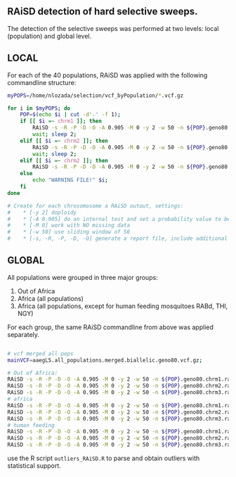
## RAiSD detection of hard selective sweeps.

The detection of the selective sweeps was performed at two levels: local (population) and global level.

## **LOCAL**
For each of the 40 populations, RAiSD was applied with the following commandline structure:

```bash
myPOPS=/home/nlozada/selection/vcf_byPopulation/*.vcf.gz

for i in $myPOPS; do
    POP=$(echo $i | cut -d'.' -f 1);
    if [[ $i =~ chrm1 ]]; then
        RAiSD -s -R -P -D -O -A 0.905 -M 0 -y 2 -w 50 -n ${POP}.geno80.chrm1.raisd.win50 -I $i;
        wait; sleep 2;
    elif [[ $i =~ chrm2 ]]; then
        RAiSD -s -R -P -D -O -A 0.905 -M 0 -y 2 -w 50 -n ${POP}.geno80.chrm2.raisd.win50 -I $i;
        wait; sleep 2;
    elif [[ $i =~ chrm2 ]]; then
        RAiSD -s -R -P -D -O -A 0.905 -M 0 -y 2 -w 50 -n ${POP}.geno80.chrm3.raisd.win50 -I $i; 
    else
        echo "WARNING FILE!" $i;
    fi
done

# Create for each chrosomosome a RAiSD outout, settings:
#    * [-y 2] doploidy 
#    * [-A 0.905] do an internal test and set a probability value to be used for the quantile function in R, and generates a Manhattan plot for the final mu-statistic score using an internal Rscript.
#    * [-M 0] work with NO missing data
#    * [-w 50] use sliding window of 50
#    * [-s, -R, -P, -D, -O] generate a report file, include additional information (window start and end, and the mu-statistic factors for variation, SFS, and LD), genetarate internal exploratory plots, show job progress. 
```

## **GLOBAL**

All populations were grouped in three major groups: 
1) Out of Africa
2) Africa (all populations)
3) Africa (all populations, except for human feeding mosquitoes RABd, THI, NGY)

For each group, the same RAiSD commandline from above was applied separately.

```bash

# vcf merged all pops
mainVCF=aaegL5.all_populations.merged.biallelic.geno80.vcf.gz;

# Out of Africa:
RAiSD -s -R -P -D -O -A 0.905 -M 0 -y 2 -w 50 -n ${POP}.geno80.chrm1.raisd.win50 -I mainVCF -S popList.out_of_africa.txt;
RAiSD -s -R -P -D -O -A 0.905 -M 0 -y 2 -w 50 -n ${POP}.geno80.chrm2.raisd.win50 -I mainVCF -S popList.out_of_africa.txt;
RAiSD -s -R -P -D -O -A 0.905 -M 0 -y 2 -w 50 -n ${POP}.geno80.chrm3.raisd.win50 -I mainVCF -S popList.out_of_africa.txt;
# africa
RAiSD -s -R -P -D -O -A 0.905 -M 0 -y 2 -w 50 -n ${POP}.geno80.chrm1.raisd.win50 -I mainVCF -S popList.africa_full.txt;
RAiSD -s -R -P -D -O -A 0.905 -M 0 -y 2 -w 50 -n ${POP}.geno80.chrm2.raisd.win50 -I mainVCF -S popList.africa_full.txt;
RAiSD -s -R -P -D -O -A 0.905 -M 0 -y 2 -w 50 -n ${POP}.geno80.chrm3.raisd.win50 -I mainVCF -S popList.africa_full.txt;
# human feeding
RAiSD -s -R -P -D -O -A 0.905 -M 0 -y 2 -w 50 -n ${POP}.geno80.chrm1.raisd.win50 -I mainVCF -S popList.human_feeding.txt;
RAiSD -s -R -P -D -O -A 0.905 -M 0 -y 2 -w 50 -n ${POP}.geno80.chrm2.raisd.win50 -I mainVCF -S popList.human_feeding.txt;
RAiSD -s -R -P -D -O -A 0.905 -M 0 -y 2 -w 50 -n ${POP}.geno80.chrm3.raisd.win50 -I mainVCF -S popList.human_feeding.txt;
```

use the R script `outliers_RAiSD.R` to parse and obtain outliers with statistical support.
